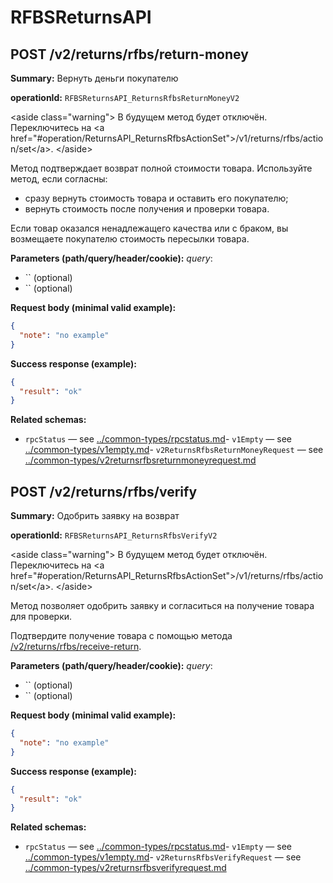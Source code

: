 # RFBSReturnsAPI

## POST /v2/returns/rfbs/return-money

**Summary:** Вернуть деньги покупателю

**operationId:** `RFBSReturnsAPI_ReturnsRfbsReturnMoneyV2`

&lt;aside class="warning"&gt;
В будущем метод будет отключён. Переключитесь на &lt;a href="#operation/ReturnsAPI_ReturnsRfbsActionSet"&gt;/v1/returns/rfbs/action/set&lt;/a&gt;.
&lt;/aside&gt;

Метод подтверждает возврат полной стоимости товара.
Используйте метод, если согласны:
- сразу вернуть стоимость товара и оставить его покупателю;
- вернуть стоимость после получения и проверки товара.

Если товар оказался ненадлежащего качества или с браком, вы возмещаете покупателю стоимость пересылки товара.

**Parameters (path/query/header/cookie):**
_query_:
- `` (optional)
- `` (optional)

**Request body (minimal valid example):**
```json
{
  "note": "no example"
}
```

**Success response (example):**
```json
{
  "result": "ok"
}
```

**Related schemas:**
- `rpcStatus` — see [../common-types/rpcstatus.md](../common-types/rpcstatus.md)- `v1Empty` — see [../common-types/v1empty.md](../common-types/v1empty.md)- `v2ReturnsRfbsReturnMoneyRequest` — see [../common-types/v2returnsrfbsreturnmoneyrequest.md](../common-types/v2returnsrfbsreturnmoneyrequest.md)
## POST /v2/returns/rfbs/verify

**Summary:** Одобрить заявку на возврат

**operationId:** `RFBSReturnsAPI_ReturnsRfbsVerifyV2`

&lt;aside class="warning"&gt;
В будущем метод будет отключён. Переключитесь на &lt;a href="#operation/ReturnsAPI_ReturnsRfbsActionSet"&gt;/v1/returns/rfbs/action/set&lt;/a&gt;.
&lt;/aside&gt;

Метод позволяет одобрить заявку и согласиться на получение товара для проверки.

Подтвердите получение товара с помощью метода [/v2/returns/rfbs/receive-return](#operation/RFBSReturnsAPI_ReturnsRfbsReceiveReturnV2).

**Parameters (path/query/header/cookie):**
_query_:
- `` (optional)
- `` (optional)

**Request body (minimal valid example):**
```json
{
  "note": "no example"
}
```

**Success response (example):**
```json
{
  "result": "ok"
}
```

**Related schemas:**
- `rpcStatus` — see [../common-types/rpcstatus.md](../common-types/rpcstatus.md)- `v1Empty` — see [../common-types/v1empty.md](../common-types/v1empty.md)- `v2ReturnsRfbsVerifyRequest` — see [../common-types/v2returnsrfbsverifyrequest.md](../common-types/v2returnsrfbsverifyrequest.md)
